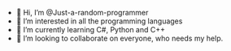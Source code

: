 - 👋 Hi, I’m @Just-a-random-programmer
- 👀 I’m interested in all the programming languages
- 🌱 I’m currently learning C#, Python and C++
- 💞️ I’m looking to collaborate on everyone, who needs my help.



